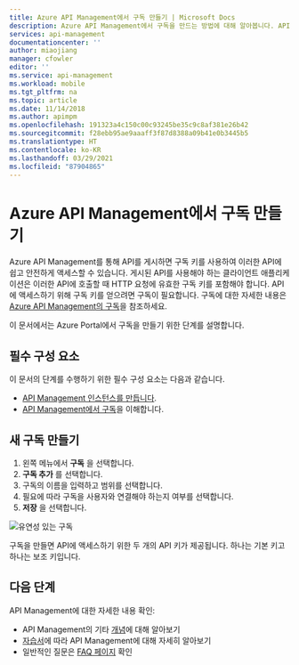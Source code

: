 ```yaml
---
title: Azure API Management에서 구독 만들기 | Microsoft Docs
description: Azure API Management에서 구독을 만드는 방법에 대해 알아봅니다. API에 액세스할 수 있는 구독 키를 가져오려면 구독이 필요합니다.
services: api-management
documentationcenter: ''
author: miaojiang
manager: cfowler
editor: ''
ms.service: api-management
ms.workload: mobile
ms.tgt_pltfrm: na
ms.topic: article
ms.date: 11/14/2018
ms.author: apimpm
ms.openlocfilehash: 191323a4c150c00c93245be35c9c8af381e26b42
ms.sourcegitcommit: f28ebb95ae9aaaff3f87d8388a09b41e0b3445b5
ms.translationtype: HT
ms.contentlocale: ko-KR
ms.lasthandoff: 03/29/2021
ms.locfileid: "87904865"
---
```

# <a name="create-subscriptions-in-azure-api-management"></a>Azure API Management에서 구독 만들기

Azure API Management를 통해 API를 게시하면 구독 키를 사용하여 이러한 API에 쉽고 안전하게 액세스할 수 있습니다. 게시된 API를 사용해야 하는 클라이언트 애플리케이션은 이러한 API에 호출할 때 HTTP 요청에 유효한 구독 키를 포함해야 합니다. API에 액세스하기 위해 구독 키를 얻으려면 구독이 필요합니다. 구독에 대한 자세한 내용은 [Azure API Management의 구독](api-management-subscriptions.md)을 참조하세요.

이 문서에서는 Azure Portal에서 구독을 만들기 위한 단계를 설명합니다.

## <a name="prerequisites"></a>필수 구성 요소

이 문서의 단계를 수행하기 위한 필수 구성 요소는 다음과 같습니다.

+ [API Management 인스턴스를 만듭니다](get-started-create-service-instance.md).
+ [API Management에서 구독](api-management-subscriptions.md)을 이해합니다.

## <a name="create-a-new-subscription"></a>새 구독 만들기

1. 왼쪽 메뉴에서 **구독** 을 선택합니다.
2. **구독 추가** 를 선택합니다.
3. 구독의 이름을 입력하고 범위를 선택합니다.
4. 필요에 따라 구독을 사용자와 연결해야 하는지 여부를 선택합니다.
5. **저장** 을 선택합니다.

![유연성 있는 구독](./media/api-management-subscriptions/flexible-subscription.png)

구독을 만들면 API에 액세스하기 위한 두 개의 API 키가 제공됩니다. 하나는 기본 키고 하나는 보조 키입니다. 

## <a name="next-steps"></a>다음 단계
API Management에 대한 자세한 내용 확인:

+ API Management의 기타 [개념](api-management-terminology.md)에 대해 알아보기
+ [자습서](import-and-publish.md)에 따라 API Management에 대해 자세히 알아보기
+ 일반적인 질문은 [FAQ 페이지](api-management-faq.md) 확인